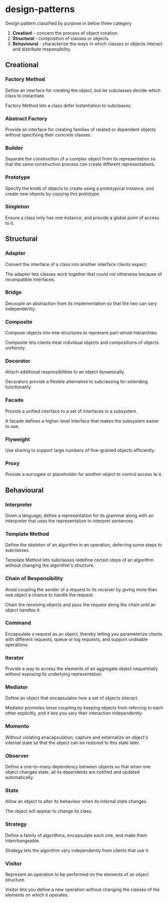 # design-patterns


Design pattern classified by purpose in below three category

1. **Creationl** - concern the process of object creation.
2. **Structural** - composition of classes or objects.
3. **Behavioural** - characterize the ways in which classes or objects interact and distribute responsibility.

## Creational
### Factory Method
Define an interface for creating the object, but let subclasses decide which class to instantiate.

Factory Method lets a class defer instantiation to subclasses.

### Abstract Factory
Provide an interface for creating families of related or dependent objects without specifying their concrete classes.

### Builder 
Separate the construction of a complex object from its representation so that the same construction process can create different representations.

### Prototype
Specify the kinds of objects to create using a prototypical instance, and create new objects by copying this prototype.

### Singleton 
Ensure a class only has one instance, and provide a global point of access to it.

## Structural
### Adapter
Convert the interface of a class into another interface clients expect.

The adapter lets classes work together that could not otherwise because of incompatible interfaces.

### Bridge
Decouple an abstraction from its implementation so that the two can vary independently.

### Composite
Compose objects into tree structures to represent part-whole hierarchies.

Composite lets clients treat individual objects and compositions of objects uniformly.

### Decorator 
Attach additional responsibilities to an object dynamically.

Decorators provide a flexible alternative to subclassing for extending functionality.

### Facade
Provide a unified interface to a set of interfaces in a subsystem.

A facade defines a higher-level interface that makes the subsystem easier to use.

### Flyweight 
Use sharing to support large numbers of fine-grained objects efficiently.

### Proxy
Provide a surrogate or placeholder for another object to control access to it.

## Behavioural
### Interpreter
Given a language, define a representation for its grammar along with an interpreter that uses the representation to interpret sentences

### Template Method
Define the skeleton of an algorithm in an operation, deferring some steps to subclasses.

Template Method lets subclasses redefine certain steps of an algorithm without changing the algorithm's structure.

### Chain of Responsibility 
Avoid coupling the sender of a request to its receiver by giving more than one object a chance to handle the request.

Chain the receiving objects and pass the request along the chain until an object handles it.

### Command
Encapsulate a request as an object, thereby letting you parameterize clients with different requests, queue or log requests, and support undoable operations.

### Iterator
Provide a way to access the elements of an aggregate object sequentially without exposing its underlying representation.

### Mediator
Define an object that encapsulates how a set of objects interact.

Mediator promotes loose coupling by keeping objects from referring to each other explicitly, and it lets you vary their interaction independently.

### Momento
Without violating enacapsulation, capture and externalize an object's internal state so that the object can be restored to this state later.

### Observer
Define a one-to-many dependency between objects so that when one object changes state, all its dependents are notified and updated automatically.

### State
Allow an object to alter its behaviour when its internal state changes.

The object will appear to change its class.

### Strategy
Define a family of algorithms, encapsulate each one, and make them interchangeable.

Strategy lets the algorithm vary independently from clients that use it.


### Visitor
Represent an operation to be performed on the elements of an object structure.

Visitor lets you define a new operation without changing the classes of the elements on which it operates.
